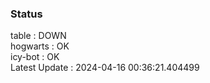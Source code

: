 ### Status


table : DOWN  
hogwarts : OK  
icy-bot : OK  
Latest Update : 2024-04-16 00:36:21.404499
